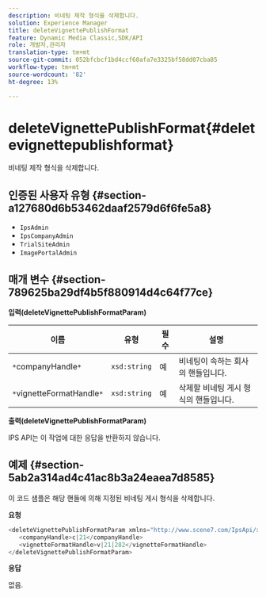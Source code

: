 ```yaml
---
description: 비네팅 제작 형식을 삭제합니다.
solution: Experience Manager
title: deleteVignettePublishFormat
feature: Dynamic Media Classic,SDK/API
role: 개발자,관리자
translation-type: tm+mt
source-git-commit: 052bfcbcf1bd4ccf60afa7e3325bf58dd07cba85
workflow-type: tm+mt
source-wordcount: '82'
ht-degree: 13%

---
```



# deleteVignettePublishFormat{#deletevignettepublishformat}

비네팅 제작 형식을 삭제합니다.

## 인증된 사용자 유형 {#section-a127680d6b53462daaf2579d6f6fe5a8}

* `IpsAdmin`
* `IpsCompanyAdmin`
* `TrialSiteAdmin`
* `ImagePortalAdmin`

## 매개 변수 {#section-789625ba29df4b5f880914d4c64f77ce}

**입력(deleteVignettePublishFormatParam)**

| 이름 | 유형 | 필수 | 설명 |
|---|---|---|---|
| `*`companyHandle`*` | `xsd:string` | 예 | 비네팅이 속하는 회사의 핸들입니다. |
| `*`vignetteFormatHandle`*` | `xsd:string` | 예 | 삭제할 비네팅 게시 형식의 핸들입니다. |

**출력(deleteVignettePublishFormatParam)**

IPS API는 이 작업에 대한 응답을 반환하지 않습니다.

## 예제 {#section-5ab2a314ad4c41ac8b3a24eaea7d8585}

이 코드 샘플은 해당 핸들에 의해 지정된 비네팅 게시 형식을 삭제합니다.

**요청**

```java
<deleteVignettePublishFormatParam xmlns="http://www.scene7.com/IpsApi/xsd/2008-01-15">
   <companyHandle>c|21</companyHandle>
   <vignetteFormatHandle>v|21|282</vignetteFormatHandle>
</deleteVignettePublishFormatParam>
```

**응답**

없음.
